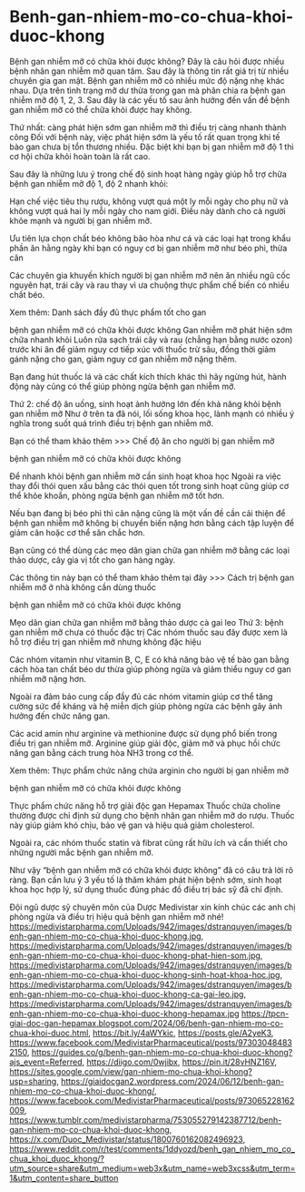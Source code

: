 # Benh-gan-nhiem-mo-co-chua-khoi-duoc-khong
Bệnh gan nhiễm mỡ có chữa khỏi được không? Đây là câu hỏi được nhiều bệnh nhân gan nhiễm mỡ quan tâm. Sau đây là thông tin rất giá trị từ nhiều chuyên gia gan mật.
Bệnh gan nhiễm mỡ có nhiều mức độ nặng nhẹ khác nhau. Dựa trên tình trạng mỡ dư thừa trong gan mà phân chia ra bệnh gan nhiễm mỡ độ 1, 2, 3. Sau đây là các yếu tố sau ảnh hưởng đến vấn đề bệnh gan nhiễm mỡ có thể chữa khỏi được hay không.

Thứ nhất: càng phát hiện sớm gan nhiễm mỡ thì điều trị càng nhanh thành công
Đối với bệnh này, việc phát hiện sớm là yếu tố rất quan trọng khi tế bào gan chưa bị tổn thương nhiều. Đặc biệt khi bạn bị gan nhiễm mỡ độ 1 thì cơ hội chữa khỏi hoàn toàn là rất cao.

Sau đây là những lưu ý trong chế độ sinh hoạt hàng ngày giúp hỗ trợ chữa bệnh gan nhiễm mỡ độ 1, độ 2 nhanh khỏi:

Hạn chế việc tiêu thụ rượu, không vượt quá một ly mỗi ngày cho phụ nữ và không vượt quá hai ly mỗi ngày cho nam giới. Điều này dành cho cả người khỏe mạnh và người bị gan nhiễm mỡ.

Ưu tiên lựa chọn chất béo không bão hòa như cá và các loại hạt trong khẩu phần ăn hằng ngày khi bạn có nguy cơ bị gan nhiễm mỡ như béo phì, thừa cân

Các chuyên gia khuyến khích người bị gan nhiễm mỡ nên ăn nhiều ngũ cốc nguyên hạt, trái cây và rau thay vì ưa chuộng thực phẩm chế biến có nhiều chất béo.

Xem thêm: Danh sách đầy đủ thực phẩm tốt cho gan

bệnh gan nhiễm mỡ có chữa khỏi được không
Gan nhiễm mỡ phát hiện sớm chữa nhanh khỏi
Luôn rửa sạch trái cây và rau (chẳng hạn bằng nước ozon) trước khi ăn để giảm nguy cơ tiếp xúc với thuốc trừ sâu, đồng thời giảm gánh nặng cho gan, giảm nguy cơ gan nhiễm mỡ nặng thêm.

Bạn đang hút thuốc lá và các chất kích thích khác thì hãy ngừng hút, hành động này cũng có thể giúp phòng ngừa bệnh gan nhiễm mỡ.  

Thứ 2: chế độ ăn uống, sinh hoạt ảnh hưởng lớn đến khả năng khỏi bệnh gan nhiễm mỡ
Như ở trên ta đã nói, lối sống khoa học, lành mạnh có nhiều ý nghĩa trong suốt quá trình điều trị bệnh gan nhiễm mỡ.

Bạn có thể tham khảo thêm >>> Chế độ ăn cho người bị gan nhiễm mỡ

bệnh gan nhiễm mỡ có chữa khỏi được không

Để nhanh khỏi bệnh gan nhiễm mỡ cần sinh hoạt khoa học
Ngoài ra việc thay đổi thói quen xấu bằng các thói quen tốt trong sinh hoạt cũng giúp cơ thể khỏe khoắn, phòng ngừa bệnh gan nhiễm mỡ tốt hơn.

Nếu bạn đang bị béo phì thì cân nặng cũng là một vấn đề cần cải thiện để bệnh gan nhiễm mỡ không bị chuyển biến nặng hơn bằng cách tập luyện để giảm cân hoặc cơ thể săn chắc hơn.

Bạn cũng có thể dùng các mẹo dân gian chữa gan nhiễm mỡ bằng các loại thảo dược, cây gia vị tốt cho gan hàng ngày.

Các thông tin này bạn có thể tham khảo thêm tại đây >>> Cách trị bệnh gan nhiễm mỡ ở nhà không cần dùng thuốc

bệnh gan nhiễm mỡ có chữa khỏi được không

Mẹo dân gian chữa gan nhiễm mỡ bằng thảo dược cà gai leo
Thứ 3: bệnh gan nhiễm mỡ chưa có thuốc đặc trị
Các nhóm thuốc sau đây được xem là hỗ trợ điều trị gan nhiễm mỡ nhưng không đặc hiệu

Các nhóm vitamin như vitamin B, C, E có khả năng bảo vệ tế bào gan bằng cách hòa tan chất béo dư thừa giúp phòng ngừa và giảm thiểu nguy cơ gan nhiễm mỡ nặng hơn.

Ngoài ra đảm bảo cung cấp đầy đủ các nhóm vitamin giúp cơ thể tăng cường sức đề kháng và hệ miễn dịch giúp phòng ngừa các bệnh gây ảnh hưởng đến chức năng gan.

Các acid amin như arginine và methionine được sử dụng phổ biến trong điều trị gan nhiễm mỡ. Arginine giúp giải độc, giảm mỡ và phục hồi chức năng gan bằng cách trung hòa NH3 trong cơ thể.

Xem thêm: Thực phẩm chức năng chứa arginin cho người bị gan nhiễm mỡ

bệnh gan nhiễm mỡ có chữa khỏi được không

Thực phẩm chức năng hỗ trợ giải độc gan Hepamax
Thuốc chứa choline thường được chỉ định sử dụng cho bệnh nhân gan nhiễm mỡ do rượu. Thuốc này giúp giảm khó chịu, bảo vệ gan và hiệu quả giảm cholesterol.

Ngoài ra, các nhóm thuốc statin và fibrat cũng rất hữu ích và cần thiết cho những người mắc bệnh gan nhiễm mỡ.  

Như vậy “bệnh gan nhiễm mỡ có chữa khỏi được không” đã có câu trả lời rõ ràng. Bạn cần lưu ý 3 yếu tố là thăm khám phát hiện bệnh sớm, sinh hoạt khoa học hợp lý, sử dụng thuốc đúng phác đồ điều trị bác sỹ đã chỉ định.

Đội ngũ dược sỹ chuyên môn của Dược Medivistar xin kính chúc các anh chị phòng ngừa và điều trị hiệu quả bệnh gan nhiễm mỡ nhé!
https://medivistarpharma.com/Uploads/942/images/dstranquyen/images/benh-gan-nhiem-mo-co-chua-khoi-duoc-khong.jpg, https://medivistarpharma.com/Uploads/942/images/dstranquyen/images/benh-gan-nhiem-mo-co-chua-khoi-duoc-khong-phat-hien-som.jpg, https://medivistarpharma.com/Uploads/942/images/dstranquyen/images/benh-gan-nhiem-mo-co-chua-khoi-duoc-khong-sinh-hoat-khoa-hoc.jpg, https://medivistarpharma.com/Uploads/942/images/dstranquyen/images/benh-gan-nhiem-mo-co-chua-khoi-duoc-khong-ca-gai-leo.jpg, https://medivistarpharma.com/Uploads/942/images/dstranquyen/images/benh-gan-nhiem-mo-co-chua-khoi-duoc-khong-hepamax.jpg 
https://tpcn-giai-doc-gan-hepamax.blogspot.com/2024/06/benh-gan-nhiem-mo-co-chua-khoi-duoc.html, https://bit.ly/4aWYkic, https://posts.gle/A2yeK3, https://www.facebook.com/MedivistarPharmaceutical/posts/973030484832150, https://guides.co/g/benh-gan-nhiem-mo-co-chua-khoi-duoc-khong?ajs_event=Referred, https://diigo.com/0wjibx, https://pin.it/28vHNZ16V, https://sites.google.com/view/gan-nhiem-mo-chua-khoi-khong?usp=sharing, https://giaidocgan2.wordpress.com/2024/06/12/benh-gan-nhiem-mo-co-chua-khoi-duoc-khong/, https://www.facebook.com/MedivistarPharmaceutical/posts/973065228162009, https://www.tumblr.com/medivistarpharma/753055279142387712/benh-gan-nhiem-mo-co-chua-khoi-duoc-khong, https://x.com/Duoc_Medivistar/status/1800760162082496923, https://www.reddit.com/r/test/comments/1ddyozd/benh_gan_nhiem_mo_co_chua_khoi_duoc_khong/?utm_source=share&utm_medium=web3x&utm_name=web3xcss&utm_term=1&utm_content=share_button 
